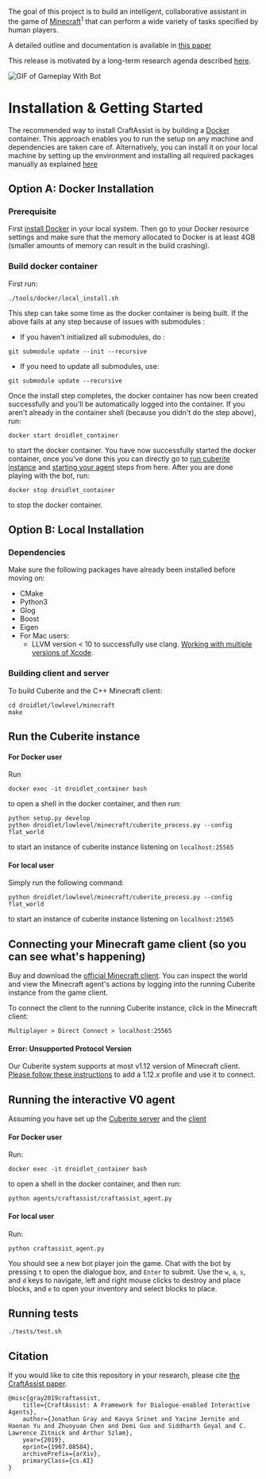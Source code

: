 The goal of this project is to build an intelligent, collaborative assistant in the game of [Minecraft](https://www.minecraft.net/en-us/)<sup>1</sup> that can perform a wide variety of tasks specified by human players.

A detailed outline and documentation is available in [this paper](https://arxiv.org/abs/1907.08584)

This release is motivated by a long-term research agenda described [here](https://research.fb.com/publications/why-build-an-assistant-in-minecraft/).

![GIF of Gameplay With Bot](https://craftassist.s3-us-west-2.amazonaws.com/pubr/bot_46.gif)

# Installation & Getting Started

The recommended way to install CraftAssist is by building a [Docker](https://docker.com) container. This approach enables you to run the setup on any machine and dependencies are taken care of. Alternatively, you can install it on your local machine by setting up the environment and installing all required packages manually as explained [here](#option-b-local-installation)

## Option A: Docker Installation

### Prerequisite

First [install Docker](https://docs.docker.com/get-docker/) in your local system. Then go to your Docker resource settings and make sure that the memory allocated to Docker is at least 4GB (smaller amounts of memory can result in the build crashing).

### Build docker container

First run:
```
./tools/docker/local_install.sh
```
This step can take some time as the docker container is being built.
If the above fails at any step because of issues with submodules :
- If you haven't initialized all submodules, do :
```
git submodule update --init --recursive
```

- If you need to update all submodules, use:
```
git submodule update --recursive
```

Once the install step completes, the docker container has now been created successfully and you'll be automatically logged into the container.
If you aren't already in the container shell (because you didn't do the step above), run:
```
docker start droidlet_container
```

to start the docker container. You have now successfully started the docker container, once you've done this you can directly go to [run cuberite instance](#run-the-cuberite-instance) and [starting your agent](#running-the-interactive-v0-agent) steps from here.
After you are done playing with the bot, run:
```
docker stop droidlet_container
```
to stop the docker container.


## Option B: Local Installation

### Dependencies

Make sure the following packages have already been installed before moving on:
* CMake
* Python3
* Glog
* Boost
* Eigen
* For Mac users:
  * LLVM version < 10 to successfully use clang. [Working with multiple versions of Xcode](https://medium.com/@hacknicity/working-with-multiple-versions-of-xcode-e331c01aa6bc).
  

### Building client and server

To build Cuberite and the C++ Minecraft client:
```
cd droidlet/lowlevel/minecraft
make
```

## Run the Cuberite instance

#### For Docker user

Run

```
docker exec -it droidlet_container bash
```

to open a shell in the docker container, and then run:
```
python setup.py develop
python droidlet/lowlevel/minecraft/cuberite_process.py --config flat_world
```
to start an instance of cuberite instance listening on `localhost:25565`

#### For local user

Simply run the following command:
```
python droidlet/lowlevel/minecraft/cuberite_process.py --config flat_world
```
to start an instance of cuberite instance listening on `localhost:25565`


## Connecting your Minecraft game client (so you can see what's happening)

Buy and download the [official Minecraft client](https://my.minecraft.net/en-us/store/minecraft/).
You can inspect the world and view the Minecraft agent's actions by logging into the
running Cuberite instance from the game client.

To connect the client to the running Cuberite instance, click in the Minecraft client:
```
Multiplayer > Direct Connect > localhost:25565
```

#### Error: Unsupported Protocol Version

Our Cuberite system supports at most v1.12 version of Minecraft client.
[Please follow these instructions](https://help.minecraft.net/hc/en-us/articles/360034754852-Changing-game-versions-) to add a 1.12.x profile and use it to connect.

## Running the interactive V0 agent

Assuming you have set up the [Cuberite server](#run-the-cuberite-instance)
and the [client](#connecting-your-minecraft-game-client-so-you-can-see-whats-happening)

#### For Docker user

Run:
```
docker exec -it droidlet_container bash
```

to open a shell in the docker container, and then run:
```
python agents/craftassist/craftassist_agent.py
```

#### For local user

Run:
```
python craftassist_agent.py
```

You should see a new bot player join the game.
Chat with the bot by pressing `t` to open the dialogue box, and `Enter` to submit.
Use the `w`, `a`, `s`, and `d` keys to navigate, left and right mouse clicks to destroy and place blocks, and `e` to open your inventory and select blocks to place.

## Running tests

```
./tests/test.sh
```

## Citation

If you would like to cite this repository in your research, please cite [the CraftAssist paper](https://arxiv.org/abs/1907.08584).
```
@misc{gray2019craftassist,
    title={CraftAssist: A Framework for Dialogue-enabled Interactive Agents},
    author={Jonathan Gray and Kavya Srinet and Yacine Jernite and Haonan Yu and Zhuoyuan Chen and Demi Guo and Siddharth Goyal and C. Lawrence Zitnick and Arthur Szlam},
    year={2019},
    eprint={1907.08584},
    archivePrefix={arXiv},
    primaryClass={cs.AI}
}
```
